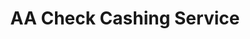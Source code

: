 ---
title: "AA Check Cashing Service"
url: /baltimore/aa-check-cashing-service/
shop: pawnbroker
---